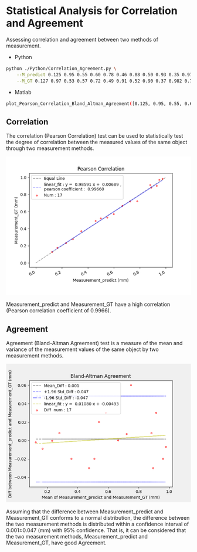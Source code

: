 <!--
 * @Author: Shuangchi He / Yulv
 * @Email: yulvchi@qq.com
 * @Date: 2022-02-08 23:33:52
 * @Motto: Entities should not be multiplied unnecessarily.
 * @LastEditors: Shuangchi He
 * @LastEditTime: 2022-02-11 23:37:17
 * @FilePath: /Correlation_and_Agreement_Analysis/README.md
 * @Description: repo. https://github.com/Yulv-git/Correlation_and_Agreement_Analysis
-->

# Statistical Analysis for Correlation and Agreement

Assessing correlation and agreement between two methods of measurement.

* Python

``` bash
python ./Python/Correlation_Agreement.py \
    --M_predict 0.125 0.95 0.55 0.60 0.78 0.46 0.88 0.50 0.93 0.35 0.975 0.725 0.285 0.166 0.666 0.888 0.233 \
    --M_GT 0.127 0.97 0.53 0.57 0.72 0.49 0.91 0.52 0.90 0.37 0.982 0.718 0.277 0.175 0.666 0.88 0.2333
```

* Matlab

``` bash
plot_Pearson_Correlation_Bland_Altman_Agreement([0.125, 0.95, 0.55, 0.60, 0.78, 0.46, 0.88, 0.50, 0.93, 0.35, 0.975, 0.725, 0.285, 0.166, 0.666, 0.888, 0.233], [0.127, 0.97, 0.53, 0.57, 0.72, 0.49, 0.91, 0.52, 0.90, 0.37, 0.982, 0.718, 0.277, 0.175, 0.666, 0.88, 0.2333])
```

## Correlation

The correlation (Pearson Correlation) test can be used to statistically test the degree of correlation between the measured values of the same object through two measurement methods.

![Measurement_Pearson_Correlation](./Python/Measurement_Pearson_Correlation.png)

Measurement_predict and Measurement_GT have a high correlation (Pearson correlation coefficient of 0.9966).

## Agreement

Agreement (Bland-Altman Agreement) test is a measure of the mean and variance of the measurement values of the same object by two measurement methods.

![Measurement_Bland-Altman_Agreement](./Python/Measurement_Bland-Altman_Agreement.png)

Assuming that the difference between Measurement_predict and Measurement_GT conforms to a normal distribution, the difference between the two measurement methods is distributed within a confidence interval of 0.001±0.047 (mm) with 95% confidence. That is, it can be considered that the two measurement methods, Measurement_predict and Measurement_GT, have good Agreement.
